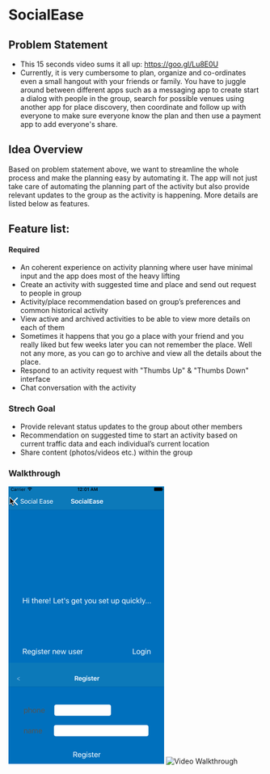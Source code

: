 # SocialEase

## Problem Statement

* This 15 seconds video sums it all up:  https://goo.gl/Lu8E0U 
* Currently, it is very cumbersome to plan, organize and co-ordinates even a small hangout with your friends or family. You have to juggle around between different apps such as a messaging app to create start a dialog with people in the group, search for possible venues using another app for place discovery, then coordinate and follow up with everyone to make sure everyone know the plan and then use a payment app to add everyone's share.

## Idea Overview

Based on problem statement above, we want to streamline the whole process and make the planning easy by automating it. The app will not just take care of automating the planning part of the activity but also provide relevant updates to the group as the activity is happening. More details are listed below as features.


## Feature list:

#### Required

* An coherent experience on activity planning where user have minimal input and the app does most of the heavy lifting
* Create an activity with suggested time and place and send out request to people in group
 * Activity/place recommendation based on group’s preferences and common historical activity
* View active and archived activities to be able to view more details on each of them
 * Sometimes it happens that you go a place with your friend and you really liked but few weeks later you can not remember the place. Well not any more, as you can go to archive and view all the details about the place. 
* Respond to an activity request with "Thumbs Up" & "Thumbs Down" interface
* Chat conversation with the activity

### Strech Goal

* Provide relevant status updates to the group about other members
* Recommendation on suggested time to start an activity based on current traffic data and each individual’s current location
* Share content (photos/videos etc.) within the group

### Walkthrough
![Video Walkthrough](socialease-walkthrough-1.gif)
![Video Walkthrough](socialease-walkthrough-2.gif)